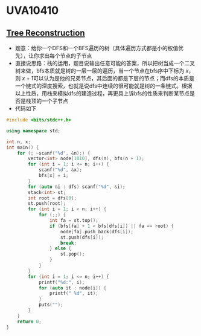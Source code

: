 # UVA10410


## [Tree Reconstruction](https://vjudge.net/problem/UVA-10410)

- 题意：给你一个DFS和一个BFS遍历的树（具体遍历方式都是小的权值优先），让你求出每个节点的子节点
- 直接说思路：栈的运用，题目说输出任意可能的答案，所以把树当成一个二叉树来做，bfs本质就是树的一层一层的遍历，当一个节点在bfs序中下标为 $x$，则 $x + 1$可以认为是他的兄弟节点，其后面的都是下层的节点；而dfs的本质是一个链式的深度搜索，也就是说dfs中连续的很可能就是树的一条链式。根据以上性质，用栈来模拟dfs的建造过程，再更具上诉bfs的性质来判断某节点是否是栈顶的一个子节点
- 代码如下

```c++
#include <bits/stdc++.h>

using namespace std;

int n, x;
int main() {
    for (; ~scanf("%d", &n);) {
        vector<int> node[1010], dfs(n), bfs(n + 1);
        for (int i = 1; i <= n; i++) {
            scanf("%d", &x);
            bfs[x] = i;
        }
        for (auto &i : dfs) scanf("%d", &i);
        stack<int> st;
        int root = dfs[0];
        st.push(root);
        for (int i = 1; i < n; i++) {
            for (;;) {
                int fa = st.top();
                if (bfs[fa] + 1 < bfs[dfs[i]] || fa == root) {
                    node[fa].push_back(dfs[i]);
                    st.push(dfs[i]);
                    break;
                } else {
                    st.pop();
                }
            }
        }
        for (int i = 1; i <= n; i++) {
            printf("%d:", i);
            for (auto it : node[i]) {
                printf(" %d", it);
            }
            puts("");
        }
    }
    return 0;
}
```


